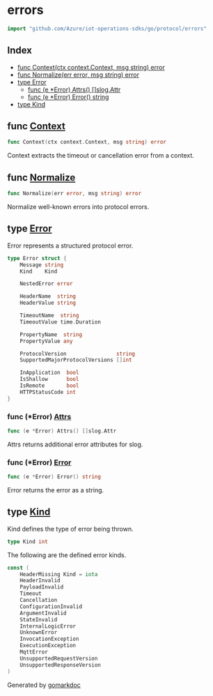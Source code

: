 <!-- Code generated by gomarkdoc. DO NOT EDIT -->

# errors

```go
import "github.com/Azure/iot-operations-sdks/go/protocol/errors"
```

## Index

- [func Context\(ctx context.Context, msg string\) error](<#Context>)
- [func Normalize\(err error, msg string\) error](<#Normalize>)
- [type Error](<#Error>)
  - [func \(e \*Error\) Attrs\(\) \[\]slog.Attr](<#Error.Attrs>)
  - [func \(e \*Error\) Error\(\) string](<#Error.Error>)
- [type Kind](<#Kind>)


<a name="Context"></a>
## func [Context](<https://github.com/Azure/iot-operations-sdks/blob/main/go/protocol/errors/util.go#L42>)

```go
func Context(ctx context.Context, msg string) error
```

Context extracts the timeout or cancellation error from a context.

<a name="Normalize"></a>
## func [Normalize](<https://github.com/Azure/iot-operations-sdks/blob/main/go/protocol/errors/util.go#L11>)

```go
func Normalize(err error, msg string) error
```

Normalize well\-known errors into protocol errors.

<a name="Error"></a>
## type [Error](<https://github.com/Azure/iot-operations-sdks/blob/main/go/protocol/errors/errors.go#L7-L32>)

Error represents a structured protocol error.

```go
type Error struct {
    Message string
    Kind    Kind

    NestedError error

    HeaderName  string
    HeaderValue string

    TimeoutName  string
    TimeoutValue time.Duration

    PropertyName  string
    PropertyValue any

    ProtocolVersion                string
    SupportedMajorProtocolVersions []int

    InApplication  bool
    IsShallow      bool
    IsRemote       bool
    HTTPStatusCode int
}
```

<a name="Error.Attrs"></a>
### func \(\*Error\) [Attrs](<https://github.com/Azure/iot-operations-sdks/blob/main/go/protocol/errors/logging.go#L6>)

```go
func (e *Error) Attrs() []slog.Attr
```

Attrs returns additional error attributes for slog.

<a name="Error.Error"></a>
### func \(\*Error\) [Error](<https://github.com/Azure/iot-operations-sdks/blob/main/go/protocol/errors/errors.go#L58>)

```go
func (e *Error) Error() string
```

Error returns the error as a string.

<a name="Kind"></a>
## type [Kind](<https://github.com/Azure/iot-operations-sdks/blob/main/go/protocol/errors/errors.go#L35>)

Kind defines the type of error being thrown.

```go
type Kind int
```

<a name="HeaderMissing"></a>The following are the defined error kinds.

```go
const (
    HeaderMissing Kind = iota
    HeaderInvalid
    PayloadInvalid
    Timeout
    Cancellation
    ConfigurationInvalid
    ArgumentInvalid
    StateInvalid
    InternalLogicError
    UnknownError
    InvocationException
    ExecutionException
    MqttError
    UnsupportedRequestVersion
    UnsupportedResponseVersion
)
```

Generated by [gomarkdoc](<https://github.com/princjef/gomarkdoc>)

